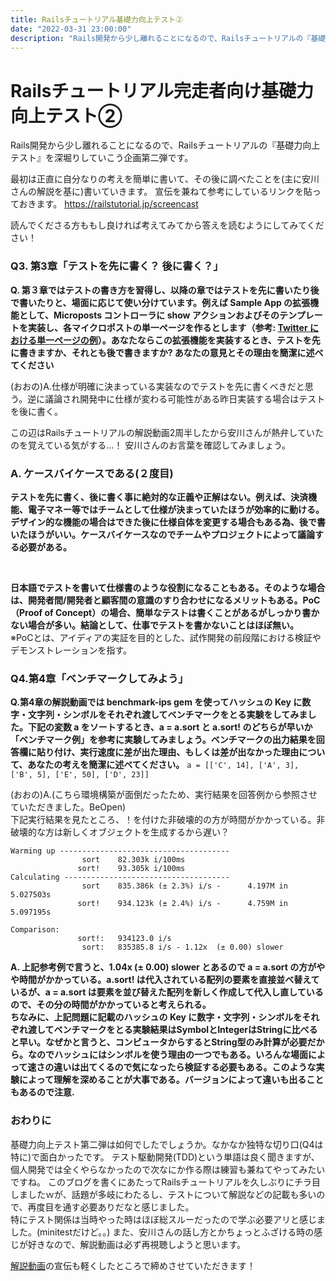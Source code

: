 ```yaml
---
title: Railsチュートリアル基礎力向上テスト②
date: "2022-03-31 23:00:00"
description: "Rails開発から少し離れることになるので、Railsチュートリアルの『基礎力向上テスト』を深堀りしていこう企画第二弾です..."
---
```

# Railsチュートリアル完走者向け基礎力向上テスト②
Rails開発から少し離れることになるので、Railsチュートリアルの『基礎力向上テスト』を深堀りしていこう企画第二弾です。

最初は正直に自分なりの考えを簡単に書いて、その後に調べたことを(主に安川さんの解説を基に)書いていきます。
宣伝を兼ねて参考にしているリンクを貼っておきます。
https://railstutorial.jp/screencast

読んでくださる方ももし良ければ考えてみてから答えを読むようにしてみてください！

### Q3. 第3章「テストを先に書く？ 後に書く？」
**Q. 第３章ではテストの書き方を習得し、以降の章ではテストを先に書いたり後で書いたりと、場面に応じて使い分けています。例えば Sample App の拡張機能として、Microposts コントローラに show アクションおよびそのテンプレートを実装し、各マイクロポストの単一ページを作るとします（参考: [Twitter における単一ページの例](https://twitter.com/RailsTutorialJP/status/953109140955545600)）。あなたならこの拡張機能を実装するとき、テストを先に書きますか、それとも後で書きますか? あなたの意見とその理由を簡潔に述べてください**

(おおの)A.仕様が明確に決まっている実装なのでテストを先に書くべきだと思う。逆に議論され開発中に仕様が変わる可能性がある昨日実装する場合はテストを後に書く。

この辺はRailsチュートリアルの解説動画2周半したから安川さんが熱弁していたのを覚えている気がする…！
安川さんのお言葉を確認してみましょう。

### A. ケースバイケースである(２度目)
**テストを先に書く、後に書く事に絶対的な正義や正解はない。例えば、決済機能、電子マネー等ではチームとして仕様が決まっていたほうが効率的に動ける。デザイン的な機能の場合はできた後に仕様自体を変更する場合もある為、後で書いたほうがいい。ケースバイケースなのでチームやプロジェクトによって議論する必要がある。**

<br>

**日本語でテストを書いて仕様書のような役割になることもある。そのような場合は、開発者間/開発者と顧客間の意識のすり合わせになるメリットもある。PoC（Proof of Concept）の場合、簡単なテストは書くことがあるがしっかり書かない場合が多い。結論として、仕事でテストを書かないことはほぼ無い。**
<br>
※PoCとは、アイディアの実証を目的とした、試作開発の前段階における検証やデモンストレーションを指す。


### Q4.第4章「ベンチマークしてみよう」
**Q.第4章の解説動画では benchmark-ips gem を使ってハッシュの Key に数字・文字列・シンボルをそれぞれ渡してベンチマークをとる実験をしてみました。下記の変数 a をソートするとき、a = a.sort と a.sort! のどちらが早いか「ベンチマーク例」を参考に実験してみましょう。ベンチマークの出力結果を回答欄に貼り付け、実行速度に差が出た理由、もしくは差が出なかった理由について、あなたの考えを簡潔に述べてください。**
```a = [['C', 14], ['A', 3], ['B', 5], ['E', 50], ['D', 23]]```


(おおの)A.(こちら環境構築が面倒だったため、実行結果を回答例から参照させていただきました。BeOpen)<br>
下記実行結果を見たところ、！を付けた非破壊的の方が時間がかかっている。非破壊的な方は新しくオブジェクトを生成するから遅い？

```
Warming up --------------------------------------
                sort    82.303k i/100ms
               sort!    93.305k i/100ms
Calculating -------------------------------------
                sort    835.386k (± 2.3%) i/s -      4.197M in   5.027503s
               sort!    934.123k (± 2.4%) i/s -      4.759M in   5.097195s

Comparison:
               sort!:   934123.0 i/s
                sort:   835385.8 i/s - 1.12x  (± 0.00) slower
```
 
**A. 上記参考例で言うと、1.04x  (± 0.00) slower とあるので a = a.sort の方がやや時間がかかっている。a.sort! は代入されている配列の要素を直接並べ替えているが、a = a.sort は要素を並び替えた配列を新しく作成して代入し直しているので、その分の時間がかかっていると考えられる。**<br>
**ちなみに、上記問題に記載のハッシュの Key に数字・文字列・シンボルをそれぞれ渡してベンチマークをとる実験結果はSymbolとIntegerはStringに比べると早い。なぜかと言うと、コンピュータからするとString型のみ計算が必要だから。なのでハッシュにはシンボルを使う理由の一つでもある。いろんな場面によって速さの違いは出てくるので気になったら検証する必要もある。このような実験によって理解を深めることが大事である。バージョンによって違いも出ることもあるので注意.**

### おわりに
基礎力向上テスト第二弾は如何でしたでしょうか。なかなか独特な切り口(Q4は特に)で面白かったです。
テスト駆動開発(TDD)という単語は良く聞きますが、個人開発では全くやらなかったので次なにか作る際は練習も兼ねてやってみたいですね。
このブログを書くにあたってRailsチュートリアルを久しぶりにチラ目しましたｗが、話題が多岐にわたるし、テストについて解説などの記載も多いので、再度目を通す必要ありだなと感じました。<br>
特にテスト関係は当時やった時はほぼ総スルーだったので学ぶ必要アリと感じました。(minitestだけど。。)
また、安川さんの話し方とかちょっとふざける時の感じが好きなので、解説動画は必ず再視聴しようと思います。

[解説動画](https://railstutorial.jp/screencast)の宣伝も軽くしたところで締めさせていただきます！
